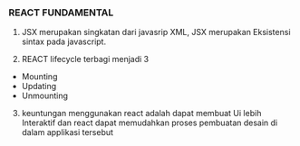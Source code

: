 ### REACT FUNDAMENTAL

1. JSX merupakan singkatan dari javasrip XML, JSX merupakan Eksistensi sintax pada javascript. 

2. REACT lifecycle terbagi menjadi 3
 - Mounting
 - Updating 
 - Unmounting 

 3. keuntungan menggunakan react adalah dapat membuat Ui lebih  Interaktif dan react dapat memudahkan proses pembuatan desain  di dalam applikasi tersebut 